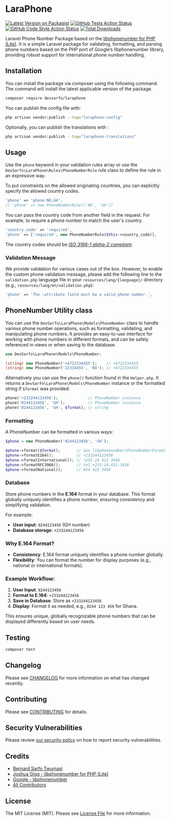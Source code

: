 # LaraPhone

[![Latest Version on Packagist](https://img.shields.io/packagist/v/devsarfo/laraphone.svg?style=flat-square)](https://packagist.org/packages/devsarfo/laraphone)
[![GitHub Tests Action Status](https://img.shields.io/github/actions/workflow/status/devsarfo/laraphone/run-tests.yml?branch=main&label=tests&style=flat-square)](https://github.com/devsarfo/laraphone/actions?query=workflow%3Arun-tests+branch%3Amain)
[![GitHub Code Style Action Status](https://img.shields.io/github/actions/workflow/status/devsarfo/laraphone/fix-php-code-style-issues.yml?branch=main&label=code%20style&style=flat-square)](https://github.com/devsarfo/laraphone/actions?query=workflow%3A"Fix+PHP+code+style+issues"+branch%3Amain)
[![Total Downloads](https://img.shields.io/packagist/dt/devsarfo/laraphone.svg?style=flat-square)](https://packagist.org/packages/devsarfo/laraphone)

Laravel Phone Number Package based on the [libphonenumber for PHP (Lite)](https://github.com/giggsey/libphonenumber-for-php-lite). It is a simple Laravel package for validating, formatting, and parsing phone numbers based on the PHP port of Google’s libphonenumber library, providing robust support for international phone number handling.

## Installation

You can install the package via composer using the following command. The command will install the latest applicable version of the package.

```bash
composer require devsarfo/laraphone
```

You can publish the config file with:

```bash
php artisan vendor:publish --tag="laraphone-config"
```

Optionally, you can publish the translations with :

```bash
php artisan vendor:publish --tag="laraphone-translations"
```

## Usage

Use the `phone` keyword in your validation rules array or use the `DevSarfo\LaraPhone\Rules\PhoneNumberRule` rule class to define the rule in an expressive way.

To put constraints on the allowed originating countries, you can explicitly specify the allowed country codes.

```php
'phone' => 'phone:NO,GH',
// 'phone' => new PhoneNumberRule(['NO', 'GH'])
```

You can pass the country code from another field in the request. For example, to require a phone number to match the user's country.

```php
'country_code' => 'required',
'phone' => ['required', new PhoneNumberRule($this->country_code)],
```

The country codes should be [*ISO 3166-1 alpha-2 compliant*](http://en.wikipedia.org/wiki/ISO_3166-1_alpha-2#Officially_assigned_code_elements).

### Validation Message

We provide validation for various cases out of the box. However, to enable the custom phone validation message, please add the following line to the `validation.php` language file in your `resources/lang/{language}/` directory (e.g., `resources/lang/en/validation.php`):

```php
'phone' => 'The :attribute field must be a valid phone number.',
```

## PhoneNumber Utility class

You can use the `DevSarfo\LaraPhone\Models\PhoneNumber` class to handle various phone number operations, such as formatting, validating, and manipulating phone numbers. It provides an easy-to-use interface for working with phone numbers in different formats, and can be safely referenced in views or when saving to the database.

```php
use DevSarfo\LaraPhone\Models\PhoneNumber;

(string) new PhoneNumber('+4722334455');    // +4722334455
(string) new PhoneNumber('22334455', 'NO'); // +4722334455
```

Alternatively you can use the `phone()` function found in the `Helper.php`. It returns a `DevSarfo\LaraPhone\Models\PhoneNumber` instance or the formatted string if `$format` was provided:

```php
phone('+233244123456');             // PhoneNumber instance
phone('0244123456', 'GH');          // PhoneNumber instance
phone('0244123456', 'GH', $format); // string
```

### Formatting
A PhoneNumber can be formatted in various ways:

```php
$phone = new PhoneNumber('0244123456', 'GH');

$phone->format($format);       // See libphonenumber\PhoneNumberFormat
$phone->formatE164();          // +233244123456
$phone->formatInternational(); // +233 24 412 3456
$phone->formatRFC3966();       // tel:+233-24-412-3456
$phone->formatNational();      // 024 412 3456
```

### Database

Store phone numbers in the **E.164** format in your database. This format globally uniquely identifies a phone number, ensuring consistency and simplifying validation.

For example:
- **User input**: `0244123456` (GH number)
- **Database storage**: `+233244123456`

### Why E.164 Format?

- **Consistency**: E.164 format uniquely identifies a phone number globally.
- **Flexibility**: You can format the number for display purposes (e.g., national or international formats).

### Example Workflow:

1. **User Input**: `0244123456`
2. **Format to E.164**: `+233244123456`
3. **Save in Database**: Store as `+233244123456`
4. **Display**: Format it as needed, e.g., `0244 123 456` for Ghana.

This ensures unique, globally recognizable phone numbers that can be displayed differently based on user needs.

## Testing

```bash
composer test
```

## Changelog

Please see [CHANGELOG](CHANGELOG.md) for more information on what has changed recently.

## Contributing

Please see [CONTRIBUTING](CONTRIBUTING.md) for details.

## Security Vulnerabilities

Please review [our security policy](../../security/policy) on how to report security vulnerabilities.

## Credits

- [Bernard Sarfo Twumasi](https://github.com/devsarfo)
- [Joshua Gigg - libphonenumber for PHP (Lite)](https://github.com/giggsey/libphonenumber-for-php-lite)
- [Google - libphonenumber](https://github.com/google/libphonenumber)
- [All Contributors](../../contributors)

## License

The MIT License (MIT). Please see [License File](LICENSE.md) for more information.
